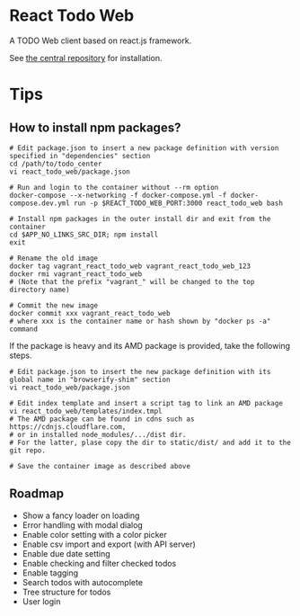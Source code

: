 # React Todo Web

A TODO Web client based on react.js framework.

See [the central repository](https://github.com/scubism/todo_center) for installation.

# Tips

## How to install npm packages?

```
# Edit package.json to insert a new package definition with version specified in "dependencies" section
cd /path/to/todo_center
vi react_todo_web/package.json

# Run and login to the container without --rm option
docker-compose --x-networking -f docker-compose.yml -f docker-compose.dev.yml run -p $REACT_TODO_WEB_PORT:3000 react_todo_web bash

# Install npm packages in the outer install dir and exit from the container
cd $APP_NO_LINKS_SRC_DIR; npm install
exit

# Rename the old image
docker tag vagrant_react_todo_web vagrant_react_todo_web_123
docker rmi vagrant_react_todo_web
# (Note that the prefix "vagrant_" will be changed to the top directory name)

# Commit the new image
docker commit xxx vagrant_react_todo_web
# where xxx is the container name or hash shown by "docker ps -a" command
```

If the package is heavy and its AMD package is provided, take the following steps.

```
# Edit package.json to insert the new package definition with its global name in "browserify-shim" section
vi react_todo_web/package.json

# Edit index template and insert a script tag to link an AMD package
vi react_todo_web/templates/index.tmpl
# The AMD package can be found in cdns such as https://cdnjs.cloudflare.com,
# or in installed node_modules/.../dist dir.
# For the latter, plase copy the dir to static/dist/ and add it to the git repo.

# Save the container image as described above
```


## Roadmap

- Show a fancy loader on loading
- Error handling with modal dialog
- Enable color setting with a color picker
- Enable csv import and export (with API server)
- Enable due date setting
- Enable checking and filter checked todos
- Enable tagging
- Search todos with autocomplete
- Tree structure for todos
- User login
